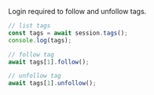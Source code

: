 Login required to follow and unfollow tags.

```javascript
// list tags
const tags = await session.tags();
console.log(tags);

// follow tag
await tags[1].follow();

// unfollow tag
await tags[1].unfollow();
```
